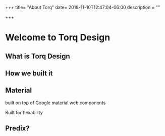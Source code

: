 +++
title= "About Torq"
date= 2018-11-10T12:47:04-06:00
description = ""

+++

# Welcome to Torq Design

## What is Torq Design
## How we built it
## Material 
built on top of Google material web components 

Built for flexability

## Predix?